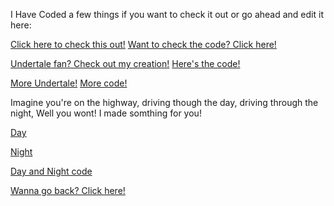 I Have Coded a few things if you want to check it out or go ahead and edit it here:

[Click here to check this out!](https://macoutreach.rocks/share/f1973955)
[Want to check the code? Click here!](https://1drv.ms/w/s!AhI2_rXFO4xoo2FT889BM81UK93V)

[Undertale fan? Check out my creation!](https://macoutreach.rocks/share/ab4653da)
[Here's the code!](https://1drv.ms/w/s!AhI2_rXFO4xoo2NTgiF6PbROZP6G)

[More Undertale!](https://www.youtube.com/watch?v=FfZil5wkZ1M)
[More code!](https://hwcdsb-my.sharepoint.com/personal/tambilogi593_hwcdsb_ca/_layouts/15/Doc.aspx?sourcedoc={ce07aa21-15a7-4ca2-854a-aaa5414de4d6}&amp;action=embedview&amp;wdStartOn=1)

Imagine you're on the highway, driving though the day, driving through the night, Well you wont! I made somthing for you!

[Day](https://macoutreach.rocks/share/2a153700)

[Night](https://macoutreach.rocks/share/2afb83b0)

[Day and Night code](https://1drv.ms/w/s!AhI2_rXFO4xoo2XyRAzoeZrhDVk2)

[Wanna go back? Click here!](https://acer1228.github.io/)
